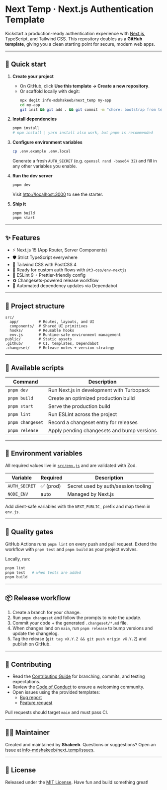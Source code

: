 # Next Temp · Next.js Authentication Template

Kickstart a production-ready authentication experience with [Next.js](https://nextjs.org), TypeScript, and Tailwind CSS. This repository doubles as a **GitHub template**, giving you a clean starting point for secure, modern web apps.

---

## 🚀 Quick start

1. **Create your project**

   - On GitHub, click **Use this template → Create a new repository**.
   - Or scaffold locally with degit:
     ```bash
     npx degit info-mdshakeeb/next_temp my-app
     cd my-app
     git init && git add . && git commit -m "chore: bootstrap from template"
     ```

2. **Install dependencies**

   ```bash
   pnpm install
   # npm install | yarn install also work, but pnpm is recommended
   ```

3. **Configure environment variables**

   ```bash
   cp .env.example .env.local
   ```

   Generate a fresh `AUTH_SECRET` (e.g. `openssl rand -base64 32`) and fill in any other variables you enable.

4. **Run the dev server**

   ```bash
   pnpm dev
   ```

   Visit [http://localhost:3000](http://localhost:3000) to see the starter.

5. **Ship it**
   ```bash
   pnpm build
   pnpm start
   ```

---

## ✨ Features

- ⚡️ Next.js 15 (App Router, Server Components)
- 🛡️ Strict TypeScript everywhere
- 🎨 Tailwind CSS with PostCSS 4
- 🔐 Ready for custom auth flows with `@t3-oss/env-nextjs`
- 🧰 ESLint 9 + Prettier-friendly config
- ♻️ Changesets-powered release workflow
- 🤖 Automated dependency updates via Dependabot

---

## 🧱 Project structure

```
src/
  app/         # Routes, layouts, and UI
  components/  # Shared UI primitives
  hooks/       # Reusable hooks
  env.js       # Runtime-safe environment management
public/        # Static assets
.github/       # CI, templates, Dependabot
.changeset/    # Release notes + version strategy
```

---

## 🔧 Available scripts

| Command          | Description                                |
| ---------------- | ------------------------------------------ |
| `pnpm dev`       | Run Next.js in development with Turbopack  |
| `pnpm build`     | Create an optimized production build       |
| `pnpm start`     | Serve the production build                 |
| `pnpm lint`      | Run ESLint across the project              |
| `pnpm changeset` | Record a changeset entry for releases      |
| `pnpm release`   | Apply pending changesets and bump versions |

---

## 🔐 Environment variables

All required values live in [`src/env.js`](./src/env.js) and are validated with Zod.

| Variable      | Required  | Description                         |
| ------------- | --------- | ----------------------------------- |
| `AUTH_SECRET` | ✅ (prod) | Secret used by auth/session tooling |
| `NODE_ENV`    | auto      | Managed by Next.js                  |

Add client-safe variables with the `NEXT_PUBLIC_` prefix and map them in `env.js`.

---

## 🧪 Quality gates

GitHub Actions runs `pnpm lint` on every push and pull request. Extend the workflow with `pnpm test` and `pnpm build` as your project evolves.

Locally, run:

```bash
pnpm lint
pnpm test   # when tests are added
pnpm build
```

---

## 📦 Release workflow

1. Create a branch for your change.
2. Run `pnpm changeset` and follow the prompts to note the update.
3. Commit your code + the generated `.changeset/*.md` file.
4. When changes land on `main`, run `pnpm release` to bump versions and update the changelog.
5. Tag the release (`git tag vX.Y.Z && git push origin vX.Y.Z`) and publish on GitHub.

---

## 🤝 Contributing

- Read the [Contributing Guide](./CONTRIBUTING.md) for branching, commits, and testing expectations.
- Review the [Code of Conduct](./CODE_OF_CONDUCT.md) to ensure a welcoming community.
- Open issues using the provided templates:
  - [Bug report](./.github/ISSUE_TEMPLATE/bug_report.md)
  - [Feature request](./.github/ISSUE_TEMPLATE/feature_request.md)

Pull requests should target `main` and must pass CI.

---

## 👨‍💻 Maintainer

Created and maintained by **Shakeeb**. Questions or suggestions? Open an issue at [info-mdshakeeb/next_temp/issues](https://github.com/info-mdshakeeb/next_temp/issues).

---

## 📄 License

Released under the [MIT License](./LICENSE). Have fun and build something great!
